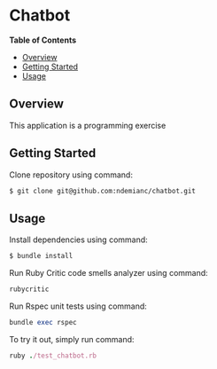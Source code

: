Chatbot
=======

**Table of Contents**

- [Overview](#overview)
- [Getting Started](#getting-started)
- [Usage](#usage)

## Overview
This application is a programming exercise

## Getting Started
Clone repository using command:

```bash
$ git clone git@github.com:ndemianc/chatbot.git
```

## Usage
Install dependencies using command:
```bash
$ bundle install
```

Run Ruby Critic code smells analyzer using command:
```ruby
rubycritic
```

Run Rspec unit tests using command:
```ruby
bundle exec rspec
```

To try it out, simply run command:
```ruby
ruby ./test_chatbot.rb
```
